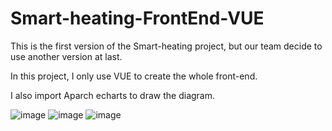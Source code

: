 # Smart-heating-FrontEnd-VUE

This is the first version of the Smart-heating project, but our team decide to use another version at last. 

In this project, I only use VUE to create the whole front-end. 

I also import Aparch echarts to draw the diagram. 

![image](https://user-images.githubusercontent.com/101533381/186274869-9b48877e-8618-4c5c-957f-491732830a99.png)
![image](https://user-images.githubusercontent.com/101533381/186274894-2cc6492b-3a8a-4986-8e72-6a4fd2c1fdb2.png)
![image](https://user-images.githubusercontent.com/101533381/186274921-e9c555a9-b3e8-475c-bb3a-ca9acd0d70a3.png)


